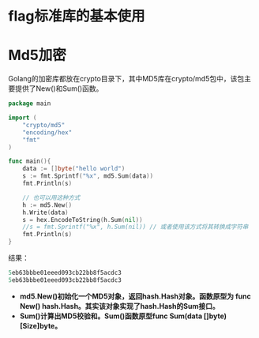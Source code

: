 # flag标准库的基本使用



# Md5加密

Golang的加密库都放在crypto目录下，其中MD5库在crypto/md5包中，该包主要提供了New()和Sum()函数。

```go
package main

import (
    "crypto/md5"
    "encoding/hex"
    "fmt"
)

func main(){
	data := []byte("hello world")
	s := fmt.Sprintf("%x", md5.Sum(data))
	fmt.Println(s)

	// 也可以用这种方式
	h := md5.New()
	h.Write(data)
	s = hex.EncodeToString(h.Sum(nil))
	//s = fmt.Sprintf("%x", h.Sum(nil))	// 或者使用该方式将其转换成字符串
	fmt.Println(s)
}
```

结果：

```csharp
5eb63bbbe01eeed093cb22bb8f5acdc3
5eb63bbbe01eeed093cb22bb8f5acdc3
```



* **md5.New()初始化一个MD5对象，返回hash.Hash对象。函数原型为 func New() hash.Hash。其实该对象实现了hash.Hash的Sum接口。**
* **Sum()计算出MD5校验和。Sum()函数原型func Sum(data []byte) [Size]byte。**



